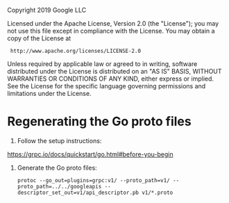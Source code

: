 Copyright 2019 Google LLC

Licensed under the Apache License, Version 2.0 (the "License");
you may not use this file except in compliance with the License.
You may obtain a copy of the License at

     http://www.apache.org/licenses/LICENSE-2.0

Unless required by applicable law or agreed to in writing, software
distributed under the License is distributed on an "AS IS" BASIS,
WITHOUT WARRANTIES OR CONDITIONS OF ANY KIND, either express or implied.
See the License for the specific language governing permissions and
limitations under the License.
# Regenerating the Go proto files

1.  Follow the setup instructions:

https://grpc.io/docs/quickstart/go.html#before-you-begin 

1.  Generate the Go proto files:
	```
    protoc --go_out=plugins=grpc:v1/ --proto_path=v1/ --proto_path=../../googleapis --descriptor_set_out=v1/api_descriptor.pb v1/*.proto
    ```
